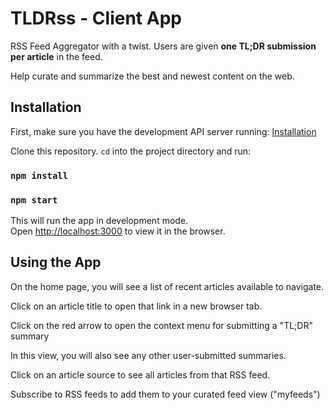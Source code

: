 # TLDRss - Client App

RSS Feed Aggregator with a twist. Users are given __one TL;DR submission per article__ in the feed. 

Help curate and summarize the best and newest content on the web. 

## Installation

First, make sure you have the development API server running: [Installation](https://github.com/rdbishop19/TLDRss-api) 

Clone this repository. `cd` into the project directory and run:

### `npm install` 
### `npm start`

This will run the app in development mode.<br />
Open [http://localhost:3000](http://localhost:3000) to view it in the browser. 

## Using the App

On the home page, you will see a list of recent articles available to navigate. 

Click on an article title to open that link in a new browser tab. 

<!-- Click on the upvote arrow to curate the best articles for other users.  -->

Click on the red arrow to open the context menu for submitting a "TL;DR" summary 

In this view, you will also see any other user-submitted summaries. 

Click on an article source to see all articles from that RSS feed. 

Subscribe to RSS feeds to add them to your curated feed view ("myfeeds") 

